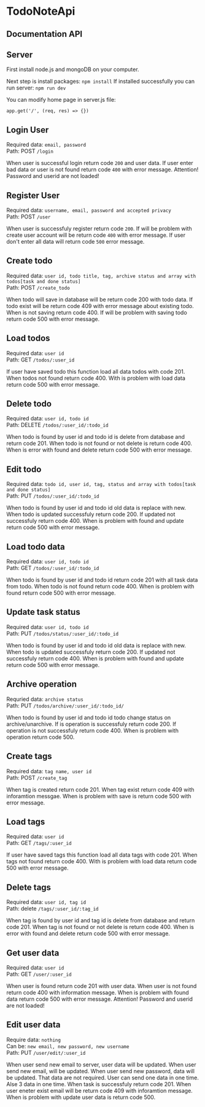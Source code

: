 # TodoNoteApi

## Documentation API

## Server

First install node.js and mongoDB on your computer.

Next step is install packages: `npm install`
If installed successfully you can run server: `npm run dev`

You can modify home page in server.js file:
```
app.get('/', (req, res) => {})
```

## Login User

Required data: `email, password`</br>
Path: POST `/login`

When user is successful login return code `200` and user data. If user enter bad data or user is not found return code `400` with error message.
Attention! Password and userid  are not loaded!

## Register User

Required data: `username, email, password and accepted privacy`</br>
Path: POST `/user`

When user is successfuly register return code `200`. If will be problem with create user account will be return code `400` with error message. If user don't enter all data will return code `500` error message.

## Create todo

Required data: `user id, todo title, tag, archive status and array with todos[task and done status]`</br>
Path: POST `/create_todo`

When todo will save in database will be return code 200 with todo data. If todo exist will be return code 409 with error message about existing todo. When is not saving return code 400. If will be problem with saving todo return code 500 with error message.

## Load todos

Required data: `user id`</br>
Path: GET `/todos/:user_id`

If user have saved todo this function load all data todos with code 201. When todos not found return code 400. With is problem with load data return code 500 with error message.

## Delete todo

Required data: `user id, todo id`</br>
Path: DELETE `/todos/:user_id/:todo_id`

When todo is found by user id and todo id is delete from database and return code 201. When todo is not found or not delete is return code 400. When is error with found and delete return code 500 with error message.

## Edit todo

Required data: `todo id, user id, tag, status and array with todos[task and done status]`</br>
Path: PUT `/todos/:user_id/:todo_id`

When todo is found by user id and todo id old data is replace with new. When todo is updated successfuly return code 200. If updated not successfuly return code 400. When is problem with found and update return code 500 with error message.

## Load todo data

Required data: `user id, todo id`</br>
Path: GET `/todos/:user_id/:todo_id`

When todo is found by user id and todo id return code 201 with all task data from todo. When todo is not found return code 400. When is problem with found return code 500 with error message.

## Update task status

Required data: `user id, todo id`</br>
Path: PUT `/todos/status/:user_id/:todo_id`

When todo is found by user id and todo id old data is replace with new. When todo is updated successfuly return code 200. If updated not successfuly return code 400. When is problem with found and update return code 500 with error message.

## Archive operation

Requried data: `archive status`</br>
Path: PUT `/todos/archive/:user_id/:todo_id/`

When todo is found by user id and todo id todo change status on archive/unarchive. If is operation is successfuly return code 200. If operation is not successfuly return code 400. When is problem with operation return code 500.

## Create tags

Required data: `tag name, user id`</br>
Path: POST `/create_tag`

When tag is created return code 201. When tag exist return code 409 with inforamtion messgae. When is problem with save is return code 500 with error message.

## Load tags

Required data: `user id`</br>
Path: GET `/tags/:user_id`

If user have saved tags this function load all data tags with code 201. When tags not found return code 400. With is problem with load data return code 500 with error message.

## Delete tags

Required data: `user id, tag id`</br>
Path: delete `/tags/:user_id/:tag_id`

When tag is found by user id and tag id is delete from database and return code 201. When tag is not found or not delete is return code 400. When is error with found and delete return code 500 with error message.

## Get user data

Required data: `user id`</br>
Path: GET `/user/:user_id`

When user is found return code 201 with user data. When user is not found return code 400 with information message. When is problem with found data return code 500 with error message.
Attention! Password and userid  are not loaded!

## Edit user data

Require data: `nothing`</br>
Can be: `new email, new password, new username`</br>
Path: PUT `/user/edit/:user_id`

When user send new email to server, user data will be updated. When user send new email, will be updated. When user send new password, data will be updated.
That data are not required. User can send one data in one time. Alse 3 data in one time. When task is successfuly return code 201. When user eneter exist email will be return code 409 with inforamtion message. When is problem with update user data is return code 500. 
